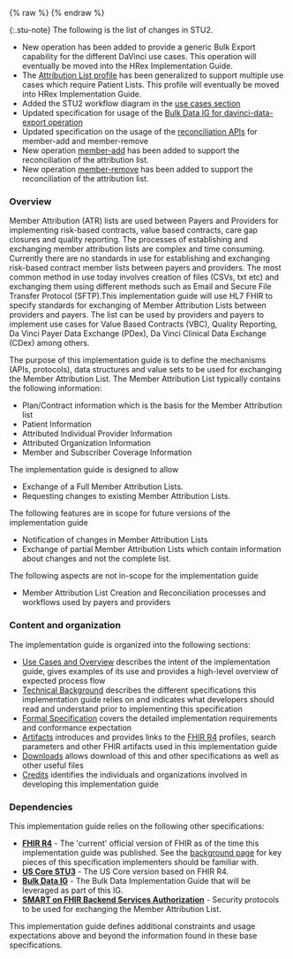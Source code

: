 {% raw %}
{% endraw %}
<!--ReleaseHeader-->
<!--EndReleaseHeader-->

{:.stu-note}
The following is the list of changes in STU2.

<div class="bg-success" markdown="1">

* New operation [](OperationDefinition-davinci-data-export.html) has been added to provide a generic Bulk Export capability for the different DaVinci use cases. This operation will eventually be moved into the HRex Implementation Guide.
* The [Attribution List profile](StructureDefinition-davinci-patient-list.html) has been generalized to support multiple use cases which require Patient Lists. This profile will eventually be moved into HRex Implementation Guide.
* Added the STU2 workflow diagram in the [use cases section](usecases.html#member-attribution-list-exchange-for-scenario-2-stu2-workflow)
* Updated specification for usage of the [Bulk Data IG for davinci-data-export operation](spec.html#requirements-for-implementation-of-the-davinci-data-export-operation)
* Updated specification on the usage of the [reconciliation APIs](spec.html#member-attribution-list-reconciliation-apis) for member-add and member-remove
* New operation [member-add](OperationDefinition-member-add.html) has been added to support the reconciliation of the attribution list.
* New operation [member-remove](OperationDefinition-member-remove.html) has been added to support the reconciliation of the attribution list.

</div>
 

### Overview
Member Attribution (ATR) lists are used between Payers and Providers for implementing risk-based contracts, value based contracts, care gap closures and quality reporting. The processes of establishing and exchanging member attribution lists are complex and time consuming. Currently there are no standards in use for establishing and exchanging risk-based contract member lists between payers and providers. The most common method in use today involves creation of files (CSVs, txt etc) and exchanging them using different methods such as Email and Secure File Transfer Protocol (SFTP).This implementation guide will use HL7 FHIR to specify standards for exchanging of Member Attribution Lists between providers and payers. The list can be used by providers and payers to implement use cases for Value Based Contracts (VBC), Quality Reporting, Da Vinci Payer Data Exchange (PDex), Da Vinci Clinical Data Exchange (CDex) among others. 

The purpose of this implementation guide is to define the mechanisms (APIs, protocols), data structures and value sets to be used for exchanging the Member Attribution List. The Member Attribution List typically contains the following information:

* Plan/Contract information which is the basis for the Member Attribution list
* Patient Information
* Attributed Individual Provider Information
* Attributed Organization Information
* Member and Subscriber Coverage Information

The implementation guide is designed to allow 

* Exchange of a Full Member Attribution Lists.
* Requesting changes to existing Member Attribution Lists.

The following features are in scope for future versions of the implementation guide 

* Notification of changes in Member Attribution Lists
* Exchange of partial Member Attribution Lists which contain information about changes and not the complete list.

The following aspects are not in-scope for the implementation guide

* Member Attribution List Creation and Reconciliation processes and workflows used by payers and providers


### Content and organization
The implementation guide is organized into the following sections:

* [Use Cases and Overview](usecases.html) describes the intent of the implementation guide, gives examples of its use and provides a high-level overview of expected process flow
* [Technical Background](background.html) describes the different specifications this implementation guide relies on and indicates what developers should read and understand prior to implementing this specification
* [Formal Specification](spec.html) covers the detailed implementation requirements and conformance expectation
* [Artifacts](artifacts.html) introduces and provides links to the [FHIR R4](artifacts.html) profiles, search parameters and other FHIR artifacts used in this implementation guide
* [Downloads](downloads.html) allows download of this and other specifications as well as other useful files
* [Credits](credits.html) identifies the individuals and organizations involved in developing this implementation guide

### Dependencies
This implementation guide relies on the following other specifications:
* **[FHIR R4]({{site.data.fhir.path}})** - The 'current' official version of FHIR as of the time this implementation guide was published.  See the [background page](background.html#fhir) for key pieces of this specification implementers should be familiar with.
* **[US Core STU3]({{site.data.fhir.ver.uscoreR4}}/index.html)** - The US Core version based on FHIR R4.
* **[Bulk Data IG]({{site.data.fhir.ver.bulkig}}/index.html)** - The Bulk Data Implementation Guide that will be leveraged as part of this IG.
* **[SMART on FHIR Backend Services Authorization]({{site.data.fhir.ver.smartapplaunch}}/backend-services.html)** - Security protocols to be used for exchanging the Member Attribution List.

This implementation guide defines additional constraints and usage expectations above and beyond the information found in these base specifications.